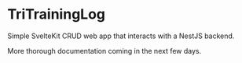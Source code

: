 # TriTrainingLog

Simple SvelteKit CRUD web app that interacts with a NestJS backend.

More thorough documentation coming in the next few days.
